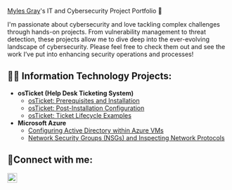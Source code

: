 <a href="https://www.linkedin.com/in/myles-gray-9870ba148/">Myles Gray</a>'s IT and Cybersecurity Project Portfolio 🔐

I'm passionate about cybersecurity and love tackling complex challenges through hands-on projects. From vulnerability management to threat detection, these projects allow me to dive deep into the ever-evolving landscape of cybersecurity. Please feel free to check them out and see the work I’ve put into enhancing security operations and processes!

<h2>👨‍💻 Information Technology Projects:</h2>

- <b>osTicket (Help Desk Ticketing System)</b>
  - [osTicket: Prerequisites and Installation](https://github.com/mylesgray619/osticket-prereqs)
  - [osTicket: Post-Installation Configuration](https://github.com/mylesgray619/post-install-config)
  - [osTicket: Ticket Lifecycle Examples](https://github.com/mylesgray619/ticket-lifecycle)
- <b>Microsoft Azure</b>
  - [Configuring Active Directory within Azure VMs](https://github.com/mylesgray619/configure-ad)
  - [Network Security Groups (NSGs) and Inspecting Network Protocols](https://github.com/mylesgray619/azure-network-protocols)

<h2>🤳Connect with me:</h2>


[<img align="left" alt="Josh | LinkedIn" width="22px" src="https://cdn.jsdelivr.net/npm/simple-icons@v3/icons/linkedin.svg" />][linkedin]

[linkedin]: https://linkedin.com/in/
